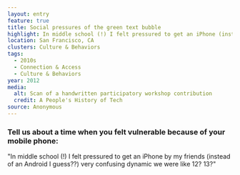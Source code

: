 ```yaml
---
layout: entry
feature: true
title: Social pressures of the green text bubble
highlight: In middle school (!) I felt pressured to get an iPhone (instead of an Android).
location: San Francisco, CA
clusters: Culture & Behaviors
tags:
  - 2010s
  - Connection & Access
  - Culture & Behaviors
year: 2012
media:
  alt: Scan of a handwritten participatory workshop contribution
  credit: A People's History of Tech
source: Anonymous
---
```

### Tell us about a time when you felt vulnerable because of your mobile phone:

"In middle school (!) I felt pressured to get an iPhone by my friends (instead of an Android I guess??) very confusing dynamic we were like 12? 13?"
